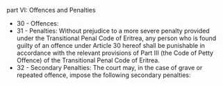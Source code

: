part VI: Offences and Penalties

<ul>
			<li>30 - Offences: <ul>
			</ul></li>			<li>31 - Penalties: Without prejudice to a more severe penalty provided under the Transitional Penal Code of Eritrea, any person who is found guilty of an offence under Article 30 hereof shall be punishable in accordance with the relevant provisions of Part III (the Code of Petty Offence) of the Transitional Penal Code of Eritrea.<ul>
			</ul></li>			<li>32 - Secondary Penalties: The court may, in the case of grave or repeated offence, impose the following secondary penalties:<ul>
			</ul></li></ul>
